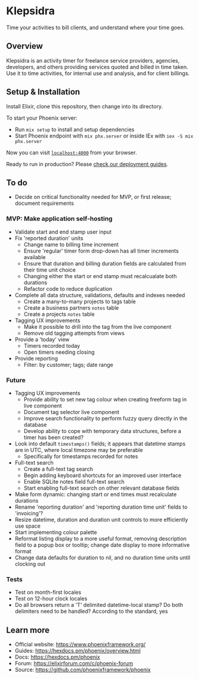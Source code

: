 # Klepsidra

Time your activities to bill clients, and understand where your time goes.

## Overview

Klepsidra is an activity timer for freelance service providers, agencies, developers, and others
providing services quoted and billed in time taken. Use it to time activities, for internal
use and analysis, and for client billings.

## Setup & Installation

Install Elixir, clone this repository, then change into its directory.

To start your Phoenix server:

  * Run `mix setup` to install and setup dependencies
  * Start Phoenix endpoint with `mix phx.server` or inside IEx with `iex -S mix phx.server`

Now you can visit [`localhost:4000`](http://localhost:4000) from your browser.

Ready to run in production? Please [check our deployment guides](https://hexdocs.pm/phoenix/deployment.html).

## To do

- Decide on critical functionality needed for MVP, or first release; document requirements

### MVP: Make application self-hosting

- Validate start and end stamp user input
- Fix 'reported duration' units
  - Change name to billing time increment
  - Ensure 'regular' timer form drop-down has all timer increments available
  - Ensure that duration and billing duration fields are calculated from their time unit choice
  - Changing either the start or end stamp must recalcualate both durations
  - Refactor code to reduce duplication
- Complete all data structure, validations, defaults and indexes needed
  - Create a many-to-many projects to tags table
  - Create a business partners `notes` table
  - Create a projects `notes` table
- Tagging UX improvements
  - Make it possible to drill into the tag from the live component
  - Remove old tagging attempts from views
- Provide a 'today' view
  - Timers recorded today
  - Open timers needing closing
- Provide reporting
  - Filter: by customer; tags; date range

### Future

- Tagging UX improvements
  - Provide ability to set new tag colour when creating freeform tag in live component
  - Document tag selector live component
  - Improve search functionality to perform fuzzy query directly in the database
  - Develop ability to cope with temporary data structures, before a timer has been created?
- Look into default `timestamps()` fields; it appears that datetime stamps are in UTC, where local timezone may be preferable
  - Specifically for timestamps recorded for notes
- Full-text search
  - Create a full-text tag search
  - Begin adding keyboard shortcuts for an improved user interface
  - Enable SQLite notes field full-text search
  - Start enabling full-text search on other relevant database fields
- Make form dynamic: changing start or end times must recalculate durations
- Rename 'reporting duration' and 'reporting duration time unit' fields to 'invoicing'?
- Resize datetime, duration and duration unit controls to more efficiently use space
- Start implementing colour palette
- Reformat listing display to a more useful format, removing description field to a popup box or tooltip; change date display to more informative format
- Change data defaults for duration to nil, and no duration time units until clocking out

### Tests

- Test on month-first locales
- Test on 12-hour clock locales
- Do all browsers return a 'T' delimited datetime-local stamp? Do both delimiters need to be handled? According to the standard, yes

## Learn more

  * Official website: https://www.phoenixframework.org/
  * Guides: https://hexdocs.pm/phoenix/overview.html
  * Docs: https://hexdocs.pm/phoenix
  * Forum: https://elixirforum.com/c/phoenix-forum
  * Source: https://github.com/phoenixframework/phoenix
